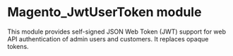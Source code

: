 # Magento_JwtUserToken module

This module provides self-signed JSON Web Token (JWT) support for web API authentication of admin users and customers.
It replaces opaque tokens.
